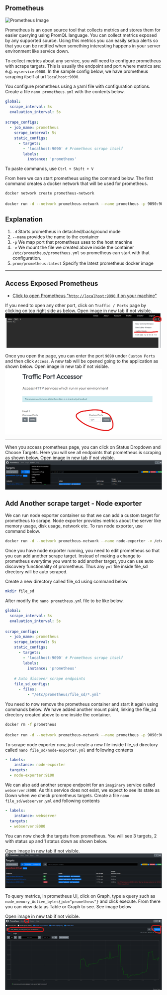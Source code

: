 ## Prometheus
![Prometheus Image](https://miro.medium.com/v2/resize:fit:720/format:webp/0*FqL35xvASbIQfYbd.png)

Prometheus is an open source tool that collects metrics and stores them for easier querying using PromQL language. You can collect metrics exposed by any supported source. Using this metrics you can easily setup alerts so that you can be notified when something interesting happens in your server environment like service down.

To collect metrics about any service, you will need to configure prometheus with scrape targets. This is usually the endpoint and port where metrics are: e.g. `myservice:9000`. In the sample config below, we have prometheus scraping itself at url `localhost:9090`.

You configure prometheus using a yaml file with configuration options. Create a file `nano prometheus.yml` with the contents below.

```yaml
global:
  scrape_interval: 5s
  evaluation_interval: 5s

scrape_configs:
  - job_name: prometheus
    scrape_interval: 5s
    static_configs:
      - targets: 
        - 'localhost:9090' # Prometheus scrape itself
        labels:
          instance: 'prometheus'

```

To paste commands, use `Ctrl + Shift + V`

From here we can start prometheus using the command below. The first command creates a docker network that will be used for prometheus.

```bash
docker network create prometheus-network

docker run -d --network prometheus-network --name prometheus -p 9090:9090 -v $PWD/prometheus.yml:/etc/prometheus/prometheus.yml prom/prometheus:latest
```

## Explanation

1. `-d` Starts prometheus in detached/background mode
2. `--name` provides the name to the container
3. `-p` We map port that prometheus uses to the host machine
4. `-v` We mount the file we created above inside the container `/etc/prometheus/prometheus.yml` so prometheus can start with that configuration.
5. `prom/prometheus:latest` Specify the latest prometheus docker image

<hr>

## Access Exposed Prometheus

* [Click to open Prometheus "`http://localhost:9090` if on your machine"]({{TRAFFIC_HOST1_9090}})

If you need to open any other port, click on `Traffic / Ports` page by clicking on top right side as below. Open image in new tab if not visible.
![Access Traffic / Ports Image](https://raw.githubusercontent.com/gathecageorge/killercoda/main/images/Access_Port.png)

Once you open the page, you can enter the port `9090` under `Custom Ports` and then click `Access`. A new tab will be opened going to the application as shown below. Open image in new tab if not visible.
![Open Custom Ports Image](https://raw.githubusercontent.com/gathecageorge/killercoda/main/images/Open_Port.png)

<hr>

When you access prometheus page, you can click on Status Dropdown and Choose Targets. Here you will see all endpoints that prometheus is scraping as shown below. Open image in new tab if not visible.
![Prometheus Scrape Targets](https://raw.githubusercontent.com/gathecageorge/killercoda/main/micro-services-monitoring-grafana/images/prometheus1.png)


## Add Another scrape target - Node exporter
We can run node exporter container so that we can add a custom target for prometheus to scrape. Node exporter provides metrics about the server like memory usage, disk usage, network etc. To run node exporter, use command below.

```bash
docker run -d --network prometheus-network --name node-exporter -v /etc/machine-id:/etc/machine-id:ro -v /proc:/host/proc:ro -v /sys:/host/sys:ro -v /:/rootfs:ro prom/node-exporter:latest --path.procfs=/host/proc --path.rootfs=/rootfs --path.sysfs=/host/sys --collector.filesystem.ignored-mount-points="^/(sys|proc|dev|host|etc)($$|/)"
```

Once you have node exporter running, you need to edit prometheus so that you can add another scrape target. Instead of making a change to prometheus everytime you want to add another target, you can use auto discovery functionality of prometheus. Thus any `yml` file inside file_sd directory will be auto scraped.

Create a new directory called file_sd using command below

```bash
mkdir file_sd
```

After modify the `nano prometheus.yml` file to be like below.

```yaml
global:
  scrape_interval: 5s
  evaluation_interval: 5s

scrape_configs:
  - job_name: prometheus
    scrape_interval: 5s
    static_configs:
      - targets: 
        - 'localhost:9090' # Prometheus scrape itself
        labels:
          instance: 'prometheus'

    # Auto discover scrape endpoints
    file_sd_configs:
      - files:
          - "/etc/prometheus/file_sd/*.yml"

```

You need to now remove the prometheus container and start it again using commands below. We have added another mount point, linking the file_sd directory created above to one inside the container.

```bash
docker rm -f prometheus

docker run -d --network prometheus-network --name prometheus -p 9090:9090 -v $PWD/file_sd:/etc/prometheus/file_sd -v $PWD/prometheus.yml:/etc/prometheus/prometheus.yml prom/prometheus:latest
```

To scrape node exporter now, just create a new file inside file_sd directory called `nano file_sd/node-exporter.yml` and following contents

```yaml
- labels:
    instance: node-exporter
  targets:
  - node-exporter:9100

```

We can also add another scrape endpoint for an `imaginary` service called `webserver:8080`. As this service does not exist, we expect to see its state as Down when we check prometheus targets. Create a file `nano file_sd/webserver.yml` and following contents

```yaml
- labels:
    instance: webserver
  targets:
  - webserver:8080

```

You can now check the targets from prometheus. You will see 3 targets, 2 with status up and 1 status down as shown below.

Open image in new tab if not visible.
![Prometheus Scrape Targets](https://raw.githubusercontent.com/gathecageorge/killercoda/main/micro-services-monitoring-grafana/images/prometheus2.png)

To query metrics, in prometheus UI, click on Graph, type a query such as `node_memory_Active_bytes{job="prometheus"}` and click execute. From there you can view data as Table or Graph to see. See image below

Open image in new tab if not visible.
![Prometheus Query](https://raw.githubusercontent.com/gathecageorge/killercoda/main/micro-services-monitoring-grafana/images/prometheus3.png)
